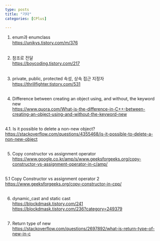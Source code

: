 ```yaml
---
type: posts
title: "기타"
categories: [CPlus]

---
```

<!--snippet-->
<p>

1. enum과 enumclass<br>
<a href="https://unikys.tistory.com/m/376">https://unikys.tistory.com/m/376</a><br><br>

2. 참조로 전달<br>
<a href="https://boycoding.tistory.com/217">https://boycoding.tistory.com/217</a><br><br>

3. private, public, protected 속성, 상속 접근 지정자<br>
<a href="https://thrillfighter.tistory.com/531">https://thrillfighter.tistory.com/531</a><br><br>

4. Difference between creating an object using, and without, the keyword new<br>
<a href="https://www.quora.com/What-is-the-difference-in-C++-between-creating-an-object-using-and-without-the-keyword-new">https://www.quora.com/What-is-the-difference-in-C++-between-creating-an-object-using-and-without-the-keyword-new</a><br><br>

4.1. Is it possible to delete a non-new object?<br>
<a href="https://stackoverflow.com/questions/4355468/is-it-possible-to-delete-a-non-new-object">https://stackoverflow.com/questions/4355468/is-it-possible-to-delete-a-non-new-object</a><br><br>

5. Copy constructor vs assignment operator<br>
<a href="https://www.google.co.kr/amp/s/www.geeksforgeeks.org/copy-constructor-vs-assignment-operator-in-c/amp/">https://www.google.co.kr/amp/s/www.geeksforgeeks.org/copy-constructor-vs-assignment-operator-in-c/amp/</a><br><br>

5.1 Copy Constructor vs assignment operator 2<br>
<a href="https://www.geeksforgeeks.org/copy-constructor-in-cpp/">https://www.geeksforgeeks.org/copy-constructor-in-cpp/</a>
<br><br>

6. dynamic_cast and static cast<br>
<a href="https://blockdmask.tistory.com/241">https://blockdmask.tistory.com/241</a><br>
<a href="https://blockdmask.tistory.com/236?category=249379">https://blockdmask.tistory.com/236?category=249379</a><br><br>

7. Return type of new<br>
<a href="https://stackoverflow.com/questions/2697892/what-is-return-type-of-new-in-c">https://stackoverflow.com/questions/2697892/what-is-return-type-of-new-in-c</a><br><br>

</p>
